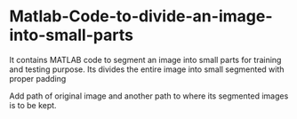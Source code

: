 # Matlab-Code-to-divide-an-image-into-small-parts
It contains MATLAB code to segment an image into small parts for training and testing purpose.
Its divides the entire image into small segmented with proper padding

Add path of original image and another path to where its segmented images is to be  kept.
